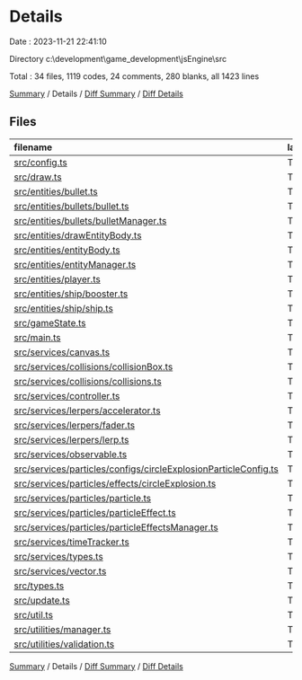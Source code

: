 # Details

Date : 2023-11-21 22:41:10

Directory c:\\development\\game_development\\jsEngine\\src

Total : 34 files,  1119 codes, 24 comments, 280 blanks, all 1423 lines

[Summary](results.md) / Details / [Diff Summary](diff.md) / [Diff Details](diff-details.md)

## Files
| filename | language | code | comment | blank | total |
| :--- | :--- | ---: | ---: | ---: | ---: |
| [src/config.ts](/src/config.ts) | TypeScript | 1 | 0 | 0 | 1 |
| [src/draw.ts](/src/draw.ts) | TypeScript | 7 | 1 | 1 | 9 |
| [src/entities/bullet.ts](/src/entities/bullet.ts) | TypeScript | 38 | 0 | 6 | 44 |
| [src/entities/bullets/bullet.ts](/src/entities/bullets/bullet.ts) | TypeScript | 63 | 1 | 17 | 81 |
| [src/entities/bullets/bulletManager.ts](/src/entities/bullets/bulletManager.ts) | TypeScript | 55 | 1 | 16 | 72 |
| [src/entities/drawEntityBody.ts](/src/entities/drawEntityBody.ts) | TypeScript | 34 | 0 | 7 | 41 |
| [src/entities/entityBody.ts](/src/entities/entityBody.ts) | TypeScript | 82 | 1 | 27 | 110 |
| [src/entities/entityManager.ts](/src/entities/entityManager.ts) | TypeScript | 42 | 0 | 10 | 52 |
| [src/entities/player.ts](/src/entities/player.ts) | TypeScript | 26 | 1 | 5 | 32 |
| [src/entities/ship/booster.ts](/src/entities/ship/booster.ts) | TypeScript | 46 | 0 | 7 | 53 |
| [src/entities/ship/ship.ts](/src/entities/ship/ship.ts) | TypeScript | 119 | 11 | 22 | 152 |
| [src/gameState.ts](/src/gameState.ts) | TypeScript | 20 | 2 | 3 | 25 |
| [src/main.ts](/src/main.ts) | TypeScript | 17 | 0 | 8 | 25 |
| [src/services/canvas.ts](/src/services/canvas.ts) | TypeScript | 71 | 2 | 24 | 97 |
| [src/services/collisions/collisionBox.ts](/src/services/collisions/collisionBox.ts) | TypeScript | 35 | 0 | 9 | 44 |
| [src/services/collisions/collisions.ts](/src/services/collisions/collisions.ts) | TypeScript | 20 | 0 | 4 | 24 |
| [src/services/controller.ts](/src/services/controller.ts) | TypeScript | 16 | 0 | 2 | 18 |
| [src/services/lerpers/accelerator.ts](/src/services/lerpers/accelerator.ts) | TypeScript | 48 | 0 | 9 | 57 |
| [src/services/lerpers/fader.ts](/src/services/lerpers/fader.ts) | TypeScript | 35 | 0 | 11 | 46 |
| [src/services/lerpers/lerp.ts](/src/services/lerpers/lerp.ts) | TypeScript | 33 | 0 | 6 | 39 |
| [src/services/observable.ts](/src/services/observable.ts) | TypeScript | 16 | 0 | 5 | 21 |
| [src/services/particles/configs/circleExplosionParticleConfig.ts](/src/services/particles/configs/circleExplosionParticleConfig.ts) | TypeScript | 27 | 0 | 4 | 31 |
| [src/services/particles/effects/circleExplosion.ts](/src/services/particles/effects/circleExplosion.ts) | TypeScript | 42 | 1 | 16 | 59 |
| [src/services/particles/particle.ts](/src/services/particles/particle.ts) | TypeScript | 58 | 1 | 15 | 74 |
| [src/services/particles/particleEffect.ts](/src/services/particles/particleEffect.ts) | TypeScript | 23 | 0 | 7 | 30 |
| [src/services/particles/particleEffectsManager.ts](/src/services/particles/particleEffectsManager.ts) | TypeScript | 40 | 0 | 11 | 51 |
| [src/services/timeTracker.ts](/src/services/timeTracker.ts) | TypeScript | 22 | 1 | 5 | 28 |
| [src/services/types.ts](/src/services/types.ts) | TypeScript | 6 | 0 | 3 | 9 |
| [src/services/vector.ts](/src/services/vector.ts) | TypeScript | 34 | 0 | 9 | 43 |
| [src/types.ts](/src/types.ts) | TypeScript | 7 | 0 | 3 | 10 |
| [src/update.ts](/src/update.ts) | TypeScript | 6 | 1 | 1 | 8 |
| [src/util.ts](/src/util.ts) | TypeScript | 4 | 0 | 1 | 5 |
| [src/utilities/manager.ts](/src/utilities/manager.ts) | TypeScript | 19 | 0 | 5 | 24 |
| [src/utilities/validation.ts](/src/utilities/validation.ts) | TypeScript | 7 | 0 | 1 | 8 |

[Summary](results.md) / Details / [Diff Summary](diff.md) / [Diff Details](diff-details.md)